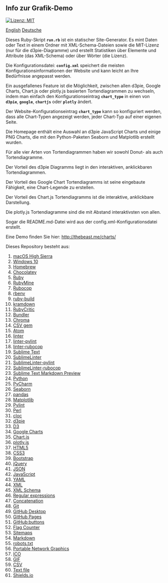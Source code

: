 ## Info zur Grafik-Demo

[![Lizenz: MIT](https://img.shields.io/badge/License-MIT-brightgreen.svg)](https://github.com/jbampton/charts/blob/gh-pages/LICENSE)

[English](../README.md) [Deutsche](README.de.md)

Dieses Ruby-Skript **`run.rb`** ist ein statischer Site-Generator. Es mint Daten oder Text in einem Ordner mit XML-Schema-Dateien sowie die MIT-Lizenz (nur für die d3pie-Diagramme) und erstellt Statistiken über Elemente und Attribute (das XML-Schema) oder über Wörter (die Lizenz).

Die Konfigurationsdatei: **`config.xml`** speichert die meisten Konfigurationsinformationen der Website und kann leicht an Ihre Bedürfnisse angepasst werden.

Ein ausgefallenes Feature ist die Möglichkeit, zwischen allen d3pie, Google Charts, Chart.js oder plotly.js basierten Tortendiagrammen zu wechseln, indem man einfach den Konfigurationseintrag **`chart_type`** in einen von **`d3pie`**, **`google`**, **`chartjs`** oder **`plotly`** ändert.

Der Website-Konfigurationseintrag **`chart_type`** kann so konfiguriert werden, dass alle Chart-Typen angezeigt werden, jeder Chart-Typ auf einer eigenen Seite.

Die Homepage enthält eine Auswahl an d3pie JavaScript Charts und einige PNG Charts, die mit den Python-Paketen Seaborn und Matplotlib erstellt wurden.

Für alle vier Arten von Tortendiagrammen haben wir sowohl Donut- als auch Tortendiagramme.

Der Vorteil des d3pie Diagramms liegt in den interaktiven, anklickbaren Tortendiagrammen.

Der Vorteil des Google Chart Tortendiagramms ist seine eingebaute Fähigkeit, eine Chart-Legende zu erstellen.

Der Vorteil des Chart.js Tortendiagramms ist die interaktive, anklickbare Darstellung.

Die plotly.js Tortendiagramme sind die mit Abstand interaktivsten von allen.

Sogar die README.md-Datei wird aus der config.xml-Konfigurationsdatei erstellt.

Eine Demo finden Sie hier: http://thebeast.me/charts/

Dieses Repository besteht aus:

1. [macOS High Sierra](https://www.apple.com/macos/high-sierra/)
2. [Windows 10](https://www.microsoft.com/en-au/windows/get-windows-10)
3. [Homebrew](https://brew.sh/)
4. [Chocolatey](https://chocolatey.org/)
5. [Ruby](https://www.ruby-lang.org)
6. [RubyMine](https://www.jetbrains.com/ruby)
7. [Rubocop](https://github.com/bbatsov/rubocop)
8. [rbenv](https://github.com/rbenv/rbenv)
9. [ruby-build](https://github.com/rbenv/ruby-build)
10. [kramdown](https://kramdown.gettalong.org)
11. [RubyCritic](https://github.com/whitesmith/rubycritic)
12. [Bundler](https://bundler.io/)
13. [Chroma](https://github.com/jfairbank/chroma)
14. [CSV gem](https://github.com/ruby/csv)
15. [Atom](https://atom.io/)
16. [linter](https://atom.io/packages/linter)
17. [linter-pylint](https://atom.io/packages/linter-pylint)
18. [linter-rubocop](https://atom.io/packages/linter-rubocop)
19. [Sublime Text](https://www.sublimetext.com/)
20. [SublimeLinter](https://github.com/SublimeLinter/SublimeLinter)
21. [SublimeLinter-pylint](https://github.com/SublimeLinter/SublimeLinter-pylint)
22. [SublimeLinter-rubocop](https://github.com/SublimeLinter/SublimeLinter-rubocop)
23. [Sublime Text Markdown Preview](https://github.com/revolunet/sublimetext-markdown-preview)
24. [Python](https://www.python.org/)
25. [PyCharm](https://www.jetbrains.com/pycharm/)
26. [Seaborn](https://seaborn.pydata.org/)
27. [pandas](https://pandas.pydata.org/)
28. [Matplotlib](https://matplotlib.org/)
29. [Pylint](https://www.pylint.org/)
30. [Perl](https://www.perl.org)
31. [cloc](https://github.com/AlDanial/cloc)
32. [d3pie](http://d3pie.org/)
33. [D3](https://d3js.org/)
34. [Google Charts](https://developers.google.com/chart/)
35. [Chart.js](http://www.chartjs.org/)
36. [plotly.js](https://plot.ly/javascript/)
37. [HTML5](https://developer.mozilla.org/en-US/docs/Web/Guide/HTML/HTML5)
38. [CSS3](https://developer.mozilla.org/en-US/docs/Web/CSS/CSS3)
39. [Bootstrap](https://getbootstrap.com/)
40. [jQuery](https://jquery.com/)
41. [JSON](https://www.json.org/)
42. [JavaScript](https://en.wikipedia.org/wiki/JavaScript)
43. [YAML](http://www.yaml.org/)
44. [XML](https://en.wikipedia.org/wiki/XML)
45. [XML Schema](https://en.wikipedia.org/wiki/XML_schema)
46. [Regular expressions](https://en.wikipedia.org/wiki/Regular_expression)
47. [Concatenation](https://en.wikipedia.org/wiki/Concatenation)
48. [Git](https://git-scm.com/)
49. [GitHub Desktop](https://desktop.github.com/)
50. [GitHub Pages](https://pages.github.com)
51. [GitHub:buttons](https://buttons.github.io/)
52. [Flag Counter](https://flagcounter.com/)
53. [Sitemaps](https://en.wikipedia.org/wiki/Sitemaps)
54. [Markdown](https://daringfireball.net/projects/markdown)
55. [robots.txt](https://en.wikipedia.org/wiki/Robots_exclusion_standard)
56. [Portable Network Graphics](https://en.wikipedia.org/wiki/Portable_Network_Graphics)
57. [ICO](https://en.wikipedia.org/wiki/ICO_(file_format))
58. [GIF](https://en.wikipedia.org/wiki/GIF)
59. [CSV](https://en.wikipedia.org/wiki/Comma-separated_values)
60. [Text file](https://en.wikipedia.org/wiki/Text_file)
61. [Shields.io](https://shields.io/)


